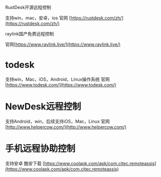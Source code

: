 RustDesk开源远程控制

支持win，mac，安卓，ios 官网 [https://rustdesk.com/zh/](https://rustdesk.com/zh/)



raylink国产免费远程控制

官网[https://www.raylink.live/](https://www.raylink.live/)

# todesk

支持win，Mac，iOS，Android，Linux操作系统 官网 [https://www.todesk.com/](https://www.todesk.com/)

# NewDesk远程控制

支持Android，win，后续支持iOS，Mac，Linux 官网 [http://www.helpercow.com/](http://www.helpercow.com/)

# 手机远程协助控制

支持安卓 酷安下载 [https://www.coolapk.com/apk/com.cjtec.remoteassis](https://www.coolapk.com/apk/com.cjtec.remoteassis)

